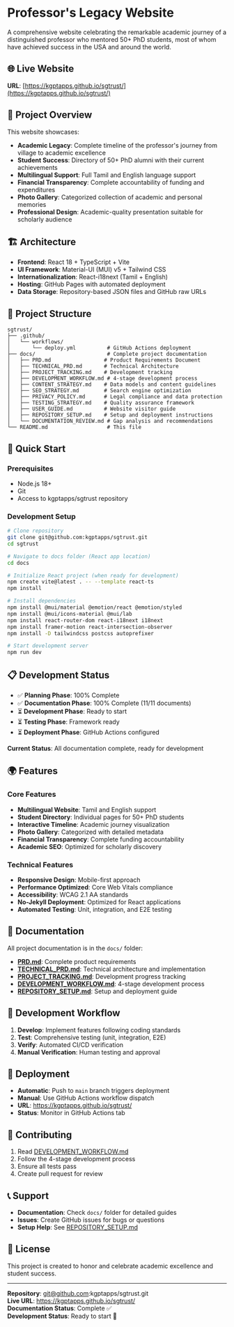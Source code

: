 # Professor's Legacy Website

A comprehensive website celebrating the remarkable academic journey of a distinguished professor who mentored 50+ PhD students, most of whom have achieved success in the USA and around the world.

## 🌐 Live Website
**URL**: [https://kgptapps.github.io/sgtrust/](https://kgptapps.github.io/sgtrust/)

## 🎯 Project Overview

This website showcases:
- **Academic Legacy**: Complete timeline of the professor's journey from village to academic excellence
- **Student Success**: Directory of 50+ PhD alumni with their current achievements
- **Multilingual Support**: Full Tamil and English language support
- **Financial Transparency**: Complete accountability of funding and expenditures
- **Photo Gallery**: Categorized collection of academic and personal memories
- **Professional Design**: Academic-quality presentation suitable for scholarly audience

## 🏗️ Architecture

- **Frontend**: React 18 + TypeScript + Vite
- **UI Framework**: Material-UI (MUI) v5 + Tailwind CSS
- **Internationalization**: React-i18next (Tamil + English)
- **Hosting**: GitHub Pages with automated deployment
- **Data Storage**: Repository-based JSON files and GitHub raw URLs

## 📁 Project Structure

```
sgtrust/
├── .github/
│   └── workflows/
│       └── deploy.yml          # GitHub Actions deployment
├── docs/                       # Complete project documentation
│   ├── PRD.md                 # Product Requirements Document
│   ├── TECHNICAL_PRD.md       # Technical Architecture
│   ├── PROJECT_TRACKING.md    # Development tracking
│   ├── DEVELOPMENT_WORKFLOW.md # 4-stage development process
│   ├── CONTENT_STRATEGY.md    # Data models and content guidelines
│   ├── SEO_STRATEGY.md        # Search engine optimization
│   ├── PRIVACY_POLICY.md      # Legal compliance and data protection
│   ├── TESTING_STRATEGY.md    # Quality assurance framework
│   ├── USER_GUIDE.md          # Website visitor guide
│   ├── REPOSITORY_SETUP.md    # Setup and deployment instructions
│   └── DOCUMENTATION_REVIEW.md # Gap analysis and recommendations
└── README.md                   # This file
```

## 🚀 Quick Start

### Prerequisites
- Node.js 18+
- Git
- Access to kgptapps/sgtrust repository

### Development Setup
```bash
# Clone repository
git clone git@github.com:kgptapps/sgtrust.git
cd sgtrust

# Navigate to docs folder (React app location)
cd docs

# Initialize React project (when ready for development)
npm create vite@latest . -- --template react-ts
npm install

# Install dependencies
npm install @mui/material @emotion/react @emotion/styled
npm install @mui/icons-material @mui/lab
npm install react-router-dom react-i18next i18next
npm install framer-motion react-intersection-observer
npm install -D tailwindcss postcss autoprefixer

# Start development server
npm run dev
```

## 📋 Development Status

- ✅ **Planning Phase**: 100% Complete
- ✅ **Documentation Phase**: 100% Complete (11/11 documents)
- ⏳ **Development Phase**: Ready to start
- ⏳ **Testing Phase**: Framework ready
- ⏳ **Deployment Phase**: GitHub Actions configured

**Current Status**: All documentation complete, ready for development

## 🌍 Features

### Core Features
- **Multilingual Website**: Tamil and English support
- **Student Directory**: Individual pages for 50+ PhD students
- **Interactive Timeline**: Academic journey visualization
- **Photo Gallery**: Categorized with detailed metadata
- **Financial Transparency**: Complete funding accountability
- **Academic SEO**: Optimized for scholarly discovery

### Technical Features
- **Responsive Design**: Mobile-first approach
- **Performance Optimized**: Core Web Vitals compliance
- **Accessibility**: WCAG 2.1 AA standards
- **No-Jekyll Deployment**: Optimized for React applications
- **Automated Testing**: Unit, integration, and E2E testing

## 📖 Documentation

All project documentation is in the `docs/` folder:

- **[PRD.md](docs/PRD.md)**: Complete product requirements
- **[TECHNICAL_PRD.md](docs/TECHNICAL_PRD.md)**: Technical architecture and implementation
- **[PROJECT_TRACKING.md](docs/PROJECT_TRACKING.md)**: Development progress tracking
- **[DEVELOPMENT_WORKFLOW.md](docs/DEVELOPMENT_WORKFLOW.md)**: 4-stage development process
- **[REPOSITORY_SETUP.md](docs/REPOSITORY_SETUP.md)**: Setup and deployment guide

## 🔄 Development Workflow

1. **Develop**: Implement features following coding standards
2. **Test**: Comprehensive testing (unit, integration, E2E)
3. **Verify**: Automated CI/CD verification
4. **Manual Verification**: Human testing and approval

## 🚀 Deployment

- **Automatic**: Push to `main` branch triggers deployment
- **Manual**: Use GitHub Actions workflow dispatch
- **URL**: https://kgptapps.github.io/sgtrust/
- **Status**: Monitor in GitHub Actions tab

## 🤝 Contributing

1. Read [DEVELOPMENT_WORKFLOW.md](docs/DEVELOPMENT_WORKFLOW.md)
2. Follow the 4-stage development process
3. Ensure all tests pass
4. Create pull request for review

## 📞 Support

- **Documentation**: Check `docs/` folder for detailed guides
- **Issues**: Create GitHub issues for bugs or questions
- **Setup Help**: See [REPOSITORY_SETUP.md](docs/REPOSITORY_SETUP.md)

## 📄 License

This project is created to honor and celebrate academic excellence and student success.

---

**Repository**: git@github.com:kgptapps/sgtrust.git  
**Live URL**: https://kgptapps.github.io/sgtrust/  
**Documentation Status**: Complete ✅  
**Development Status**: Ready to start 🚀
